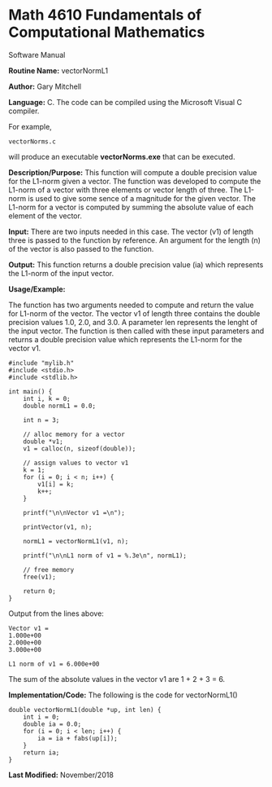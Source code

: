 # Math 4610 Fundamentals of Computational Mathematics
Software Manual

**Routine Name:**           vectorNormL1

**Author:** Gary Mitchell

**Language:** C. The code can be compiled using the Microsoft Visual C compiler.

For example,

    vectorNorms.c

will produce an executable **vectorNorms.exe** that can be executed.

**Description/Purpose:** This function will compute a double precision value for the L1-norm given a vector. The function was developed to compute the L1-norm of a vector with three elements or vector length of three. The L1-norm is used to give some sence of a magnitude for the given vector. The L1-norm for a vector is computed by summing the absolute value of each element of the vector.

**Input:** There are two inputs needed in this case. The vector (v1) of length three is passed to the function by reference. An argument for the length (n) of the vector is also passed to the function.

**Output:** This function returns a double precision value (ia) which represents the L1-norm of the input vector.

**Usage/Example:**

The function has two arguments needed to compute and return the value for L1-norm of the vector. The vector v1 of length three contains the double precision values 1.0, 2.0, and 3.0. A parameter len represents the lenght of the input vector. The function is then called with these input parameters and returns a double precision value which represents the L1-norm for the vector v1. 

    #include "mylib.h"
    #include <stdio.h>
    #include <stdlib.h>

    int main() {
        int i, k = 0;
        double normL1 = 0.0;

        int n = 3;

        // alloc memory for a vector
        double *v1;
        v1 = calloc(n, sizeof(double));

        // assign values to vector v1
        k = 1;
        for (i = 0; i < n; i++) {
            v1[i] = k;
            k++;
        }

        printf("\n\nVector v1 =\n");

        printVector(v1, n);

        normL1 = vectorNormL1(v1, n);

        printf("\n\nL1 norm of v1 = %.3e\n", normL1);

        // free memory
        free(v1);

        return 0;
    }

Output from the lines above:

    Vector v1 =
    1.000e+00
    2.000e+00
    3.000e+00

    L1 norm of v1 = 6.000e+00

The sum of the absolute values in the vector v1 are 1 + 2 + 3 = 6.

**Implementation/Code:** The following is the code for vectorNormL1()

    double vectorNormL1(double *up, int len) {
        int i = 0;
        double ia = 0.0;
        for (i = 0; i < len; i++) {
            ia = ia + fabs(up[i]);
        }
        return ia;
    }

**Last Modified:** November/2018
